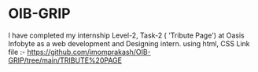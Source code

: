 # OIB-GRIP
I have completed my internship Level-2, Task-2 ( 'Tribute Page') at Oasis Infobyte as a web development and Designing intern. using html, CSS
Link file :- https://github.com/imomprakash/OIB-GRIP/tree/main/TRIBUTE%20PAGE
